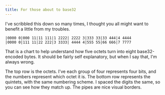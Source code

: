 ```yaml
---
title: For those about to base32
---
```

I've scribbled this down so many times, I thought you all might want to
benefit a little from my troubles.

~~~~ {.code}
|0000 0|000 11|11 111|1 2222| 2222 3|333 33|33 444|4 4444
|0000 0|111 11|22 222|3 3333| 4444 4|555 55|66 666|7 7777
~~~~

That is a chart to help understand how five octets turn into eight
base32-encoded bytes. It should be fairly self explanatory, but when I say
that, I'm always wrong.

The top row is the octets. I've each group of four represents four bits, and
the numbers represent which octet it is. The bottom row represents the
quintets, with the same numbering scheme. I spaced the digits the same, so you
can see how they match up. The pipes are nice visual borders.

